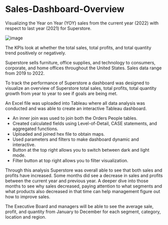 # Sales-Dashboard-Overview
Visualizing the Year on Year (YOY) sales from the current year (2022) with respect to last year (2021) for Superstore.

![image](https://user-images.githubusercontent.com/125233093/221293804-ed9790e5-5e37-4e3d-89fa-fd652806ead1.png)



The KPIs look at whether the total sales, total profits, and total quantity trend positively or negatively. 

Superstore sells furniture, office supplies, and technology to consumers, corporate, and home offices throughout the United States. Sales data range from 2019 to 2022. 

To track the performance of Superstore a dashboard was designed to visualize an overview of Superstore total sales, total profits, total quantity growth from year to year to see if goals are being met. 

An Excel file was uploaded into Tableau where all data analysis was conducted and was able to create an interactive Tableau dashboard. 

* An inner join was used to join both the Orders People tables.
* Created calculated fields using Level-of-Detail, CASE statements, and aggregated functions.
* Uploaded and joined hex file to obtain maps. 
* Used parameters and filters to make dashboard dynamic and interactive. 
* Button at the top right allows you to switch between dark and light mode. 
* Filter button at top right allows you to filter visualization.  


Through this analysis Superstore was overall able to see that both sales and profits have increased. Some months did see a decrease in sales and profits between the current year and previous year. A deeper dive into those months to see why sales decreased, paying attention to what segments and what products also decreased in that time can help management figure out how to improve sales. 

The Executive Board and managers will be able to see the average sale, profit, and quantity from January to December for each segment, category, location and region. 

